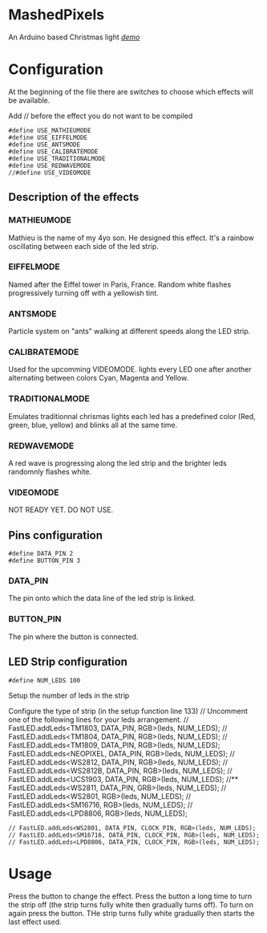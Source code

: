 MashedPixels
============

An Arduino based Christmas light
*[demo](https://www.youtube.com/watch?v=gfSNxLwvbII)*

# Configuration
At the beginning of the file there are switches to choose which effects will be available.

Add // before the effect you do not want to be compiled

	#define USE_MATHIEUMODE
	#define USE_EIFFELMODE
	#define USE_ANTSMODE
	#define USE_CALIBRATEMODE
	#define USE_TRADITIONALMODE
	#define USE_REDWAVEMODE
	//#define USE_VIDEOMODE

## Description of the effects

### MATHIEUMODE
Mathieu is the name of my 4yo son. He designed this effect. It's a rainbow oscillating between each side of the led strip.

### EIFFELMODE
Named after the Eiffel tower in Paris, France. Random white flashes progressively turning off with a yellowish tint.

### ANTSMODE
Particle system on "ants" walking at different speeds along the LED strip.

### CALIBRATEMODE
Used for the upcomming VIDEOMODE. lights every LED one after another alternating between colors Cyan, Magenta and Yellow.

### TRADITIONALMODE
Emulates traditionnal chrismas lights each led has a predefined color (Red, green, blue, yellow) and blinks all at the same time.

### REDWAVEMODE
A red wave is progressing along the led strip and the brighter leds randomnly flashes white.

### VIDEOMODE
NOT READY YET. DO NOT USE.

## Pins configuration

	#define DATA_PIN 2  
	#define BUTTON_PIN 3
### DATA_PIN
The pin onto which the data line of the led strip is linked.
### BUTTON_PIN
The pin where the button is connected.

## LED Strip configuration
	#define NUM_LEDS 100
Setup the number of leds in the strip

Configure the type of strip (in the setup function line 133)
	// Uncomment one of the following lines for your leds arrangement.
	// FastLED.addLeds<TM1803, DATA_PIN, RGB>(leds, NUM_LEDS);
	// FastLED.addLeds<TM1804, DATA_PIN, RGB>(leds, NUM_LEDS);
	// FastLED.addLeds<TM1809, DATA_PIN, RGB>(leds, NUM_LEDS);
	FastLED.addLeds<NEOPIXEL, DATA_PIN, RGB>(leds, NUM_LEDS);
	// FastLED.addLeds<WS2812, DATA_PIN, RGB>(leds, NUM_LEDS);
	// FastLED.addLeds<WS2812B, DATA_PIN, RGB>(leds, NUM_LEDS);
	// FastLED.addLeds<UCS1903, DATA_PIN, RGB>(leds, NUM_LEDS);
	//** FastLED.addLeds<WS2811, DATA_PIN, GRB>(leds, NUM_LEDS);
	// FastLED.addLeds<WS2801, RGB>(leds, NUM_LEDS);
	// FastLED.addLeds<SM16716, RGB>(leds, NUM_LEDS);
	// FastLED.addLeds<LPD8806, RGB>(leds, NUM_LEDS);

	// FastLED.addLeds<WS2801, DATA_PIN, CLOCK_PIN, RGB>(leds, NUM_LEDS);
	// FastLED.addLeds<SM16716, DATA_PIN, CLOCK_PIN, RGB>(leds, NUM_LEDS);
	// FastLED.addLeds<LPD8806, DATA_PIN, CLOCK_PIN, RGB>(leds, NUM_LEDS);


# Usage
Press the button to change the effect. Press the button a long time to turn the strip off (the strip turns fully white then gradually turns off). To turn on again press the button. THe strip turns fully white gradually then starts the last effect used.
